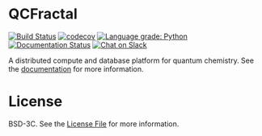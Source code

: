 # QCFractal
[![Build Status](https://travis-ci.org/MolSSI/QCFractal.svg?branch=master)](https://travis-ci.org/MolSSI/QCFractal)
[![codecov](https://codecov.io/gh/MolSSI/QCFractal/branch/master/graph/badge.svg)](https://codecov.io/gh/MolSSI/QCFractal)
[![Language grade: Python](https://img.shields.io/lgtm/grade/python/g/MolSSI/QCFractal.svg?logo=lgtm&logoWidth=18)](https://lgtm.com/projects/g/MolSSI/QCFractal/context:python)
[![Documentation Status](https://readthedocs.org/projects/qcfractal/badge/?version=latest)](https://qcfractal.readthedocs.io/en/latest/?badge=latest)
[![Chat on Slack](https://img.shields.io/badge/chat-on_slack-green.svg?longCache=true&style=flat&logo=slack)](https://join.slack.com/t/qcdb/shared_invite/enQtNDIzNTQ2OTExODk0LWM3OTgxN2ExYTlkMTlkZjA0OTExZDlmNGRlY2M4NWJlNDlkZGQyYWUxOTJmMzc3M2VlYzZjMjgxMDRkYzFmOTE)

A distributed compute and database platform for quantum chemistry. See the [documentation](https://qcfractal.readthedocs.io) for more information.

# License

BSD-3C. See the [License File](LICENSE) for more information.
